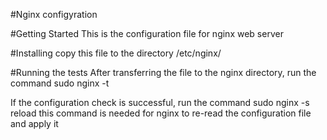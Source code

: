 #Nginx configyration

#Getting Started
This is the configuration file for nginx web server

#Installing
copy this file to the directory /etc/nginx/

#Running the tests
After transferring the file to the nginx directory, run the command
 sudo nginx -t

If the configuration check is successful, run the command
 sudo nginx -s reload
this command is needed for nginx to re-read the configuration file and apply it

